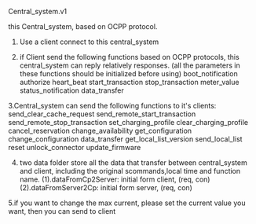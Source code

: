 Central_system.v1

this Central_system, based on OCPP protocol.

1. Use a client connect to this central_system

2. if Client send the following functions based on OCPP protocols, this central_system can  reply relatively responses. (all the parameters in these functions should be initialized before using)
	boot_notification
	authorize
	heart_beat
	start_transaction
	stop_transaction
	meter_value
	status_notification
	data_transfer

3.Central_system can send the following functions to it's clients:
	send_clear_cache_request
	send_remote_start_transaction
	send_remote_stop_transaction
	set_charging_profile
	clear_charging_profile
	cancel_reservation
	change_availability
	get_configuration
	change_configuration
	data_transfer
	get_local_list_version
	send_local_list
	reset
	unlock_connector
	update_firmware
	
4. two data folder store all the data that transfer between central_system and client, including  the original scommands,local time and function name.
    (1).dataFromCp2Server:  initial form client, (req, con)
    (2).dataFromServer2Cp:  initial form server, (req, con)

5.if you want to change the max current, please set the current value you want, then you can send to client


    

